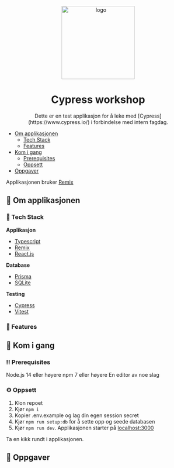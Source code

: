 <div align="center">
  <img src="https://user-images.githubusercontent.com/1500684/157764454-48ac8c71-a2a9-4b5e-b19c-edef8b8953d6.svg" alt="logo" width="200" height="auto" />
  <h1>Cypress workshop</h1>
    <p>Dette er en test applikasjon for å leke med [Cypress](https://www.cypress.io/) i forbindelse med intern fagdag.  
    </p>
</div>

- [Om applikasjonen](#star2-om-applikasjonen)
  * [Tech Stack](#space_invader-tech-stack)
  * [Features](#dart-features)
- [Kom i gang](#toolbox-kom-i-gang)
  * [Prerequisites](#bangbang-prerequisites)
  * [Oppsett](#gear-oppsett)
- [Oppgaver](#book-oppgaver)

Applikasjonen bruker [Remix](https://remix.run/)

## :star2: Om applikasjonen

### :space_invader: Tech Stack
<b>Applikasjon</b>
  <ul>
    <li><a href="https://www.typescriptlang.org/">Typescript</a></li>
    <li><a href="https://remix.run/">Remix</a></li>
    <li><a href="https://reactjs.org/">React.js</a></li>
  </ul>

<b>Database</b>
  <ul>
    <li><a href="https://www.prisma.io/">Prisma</a></li>
    <li><a href="https://www.sqlite.org/">SQLite</a></li>
  </ul>

<b>Testing</b>
  <ul>
    <li><a href="https://www.cypress.io/">Cypress</a></li>
    <li><a href="https://vitest.dev/">Vitest</a></li>
  </ul>

### :dart: Features

## 	:toolbox: Kom i gang

### :bangbang: Prerequisites 
Node.js 14 eller høyere
npm 7 eller høyere
En editor av noe slag

### :gear: Oppsett
1. Klon repoet
2. Kjør `npm i`
3. Kopier .env.example og lag din egen session secret
4. Kjør `npm run setup:db` for å sette opp og seede databasen
5. Kjør `npm run dev`. Applikasjonen starter på [localhost:3000](http://localhost:3000/)

Ta en kikk rundt i applikasjonen. 

## :book: Oppgaver
